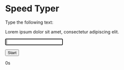 <!DOCTYPE html>
<html>
<head>
  <title>Speed Typer App</title>
  <link rel="stylesheet" type="text/css" href="style.css">
</head>
<body>
  <div class="container">
    <h1>Speed Typer</h1>
    <p>Type the following text:</p>
    <p id="quote">Lorem ipsum dolor sit amet, consectetur adipiscing elit.</p>
    <input type="text" id="input" autofocus>
    <p id="feedback"></p>
    <button id="startButton">Start</button>
    <p id="timer">0s</p>
  </div>

  <script src="script.js"></script>
</body>
</html>
